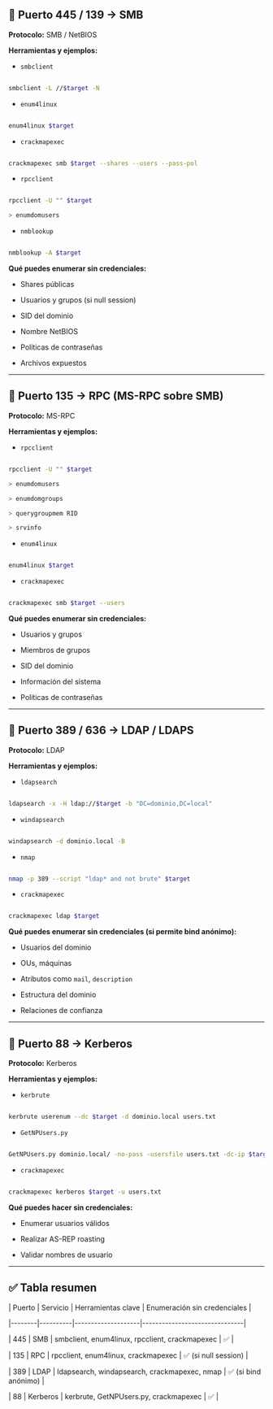 

## 🔢 Puerto 445 / 139 → SMB

  

**Protocolo:** SMB / NetBIOS

**Herramientas y ejemplos:**

  

- `smbclient`

```bash

smbclient -L //$target -N

```

  

- `enum4linux`

```bash

enum4linux $target

```

  

- `crackmapexec`

```bash

crackmapexec smb $target --shares --users --pass-pol

```

  

- `rpcclient`

```bash

rpcclient -U "" $target

> enumdomusers

```

  

- `nmblookup`

```bash

nmblookup -A $target

```

  

**Qué puedes enumerar sin credenciales:**

- Shares públicas

- Usuarios y grupos (si null session)

- SID del dominio

- Nombre NetBIOS

- Políticas de contraseñas

- Archivos expuestos

  

---

  

## 🔢 Puerto 135 → RPC (MS-RPC sobre SMB)

  

**Protocolo:** MS-RPC

**Herramientas y ejemplos:**


- `rpcclient`

```bash

rpcclient -U "" $target

> enumdomusers

> enumdomgroups

> querygroupmem RID

> srvinfo

```

  

- `enum4linux`

```bash

enum4linux $target

```

  

- `crackmapexec`

```bash

crackmapexec smb $target --users

```

  

**Qué puedes enumerar sin credenciales:**

- Usuarios y grupos

- Miembros de grupos

- SID del dominio

- Información del sistema

- Políticas de contraseñas

  

---

  

## 🔢 Puerto 389 / 636 → LDAP / LDAPS

  

**Protocolo:** LDAP

**Herramientas y ejemplos:**

  

- `ldapsearch`

```bash

ldapsearch -x -H ldap://$target -b "DC=dominio,DC=local"

```

  

- `windapsearch`

```bash

windapsearch -d dominio.local -B

```

  

- `nmap`

```bash

nmap -p 389 --script "ldap* and not brute" $target

```

  

- `crackmapexec`

```bash

crackmapexec ldap $target

```

  

**Qué puedes enumerar sin credenciales (si permite bind anónimo):**

- Usuarios del dominio

- OUs, máquinas

- Atributos como `mail`, `description`

- Estructura del dominio

- Relaciones de confianza

  

---

  

## 🔢 Puerto 88 → Kerberos

  

**Protocolo:** Kerberos

**Herramientas y ejemplos:**

  

- `kerbrute`

```bash

kerbrute userenum --dc $target -d dominio.local users.txt

```

  

- `GetNPUsers.py`

```bash

GetNPUsers.py dominio.local/ -no-pass -usersfile users.txt -dc-ip $target

```

  

- `crackmapexec`

```bash

crackmapexec kerberos $target -u users.txt

```

  

**Qué puedes hacer sin credenciales:**

- Enumerar usuarios válidos

- Realizar AS-REP roasting

- Validar nombres de usuario

  

---

  

## ✅ Tabla resumen

  

| Puerto | Servicio | Herramientas clave | Enumeración sin credenciales |

|--------|----------|--------------------|-------------------------------|

| 445 | SMB | smbclient, enum4linux, rpcclient, crackmapexec | ✅ |

| 135 | RPC | rpcclient, enum4linux, crackmapexec | ✅ (si null session) |

| 389 | LDAP | ldapsearch, windapsearch, crackmapexec, nmap | ✅ (si bind anónimo) |

| 88 | Kerberos | kerbrute, GetNPUsers.py, crackmapexec | ✅ |